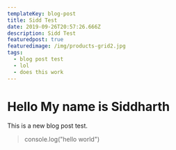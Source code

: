 ```yaml
---
templateKey: blog-post
title: Sidd Test
date: 2019-09-26T20:57:26.666Z
description: Sidd Test
featuredpost: true
featuredimage: /img/products-grid2.jpg
tags:
  - blog post test
  - lol
  - does this work
---
```

# Hello My name is Siddharth

This is a new blog post test.

> console.log("hello world")
